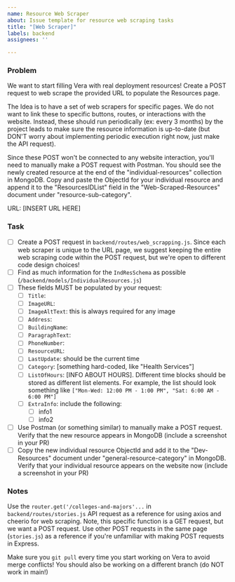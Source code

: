 ```yaml
---
name: Resource Web Scraper
about: Issue template for resource web scraping tasks
title: "[Web Scraper]"
labels: backend
assignees: ''

---
```


### Problem

We want to start filling Vera with real deployment resources! Create a POST request to web scrape the provided URL to populate the Resources page.

The Idea is to have a set of web scrapers for specific pages. We do not want to link these to specific buttons, routes, or interactions with the website. Instead, these should run periodically (ex: every 3 months) by the project leads to make sure the resource information is up-to-date (but DON'T worry about implementing periodic execution right now, just make the API request).

Since these POST won't be connected to any website interaction, you'll need to manually make a POST request with Postman. You should see the newly created resource at the end of the "individual-resources" collection in MongoDB. Copy and paste the ObjectId for your individual resource and append it to the "ResourcesIDList" field in the "Web-Scraped-Resources" document under "resource-sub-category".

URL: [INSERT URL HERE]

### Task
- [ ] Create a POST request in `backend/routes/web_scrapping.js`. Since each web scraper is unique to the URL page, we suggest keeping the entire web scraping code within the POST request, but we're open to different code design choices!
- [ ] Find as much information for the `IndResSchema` as possible (`/backend/models/IndividualResources.js`)
- [ ] These fields MUST be populated by your request:
    - [ ] `Title`: 
    - [ ] `ImageURL`: 
    - [ ] `ImageAltText`: this is always required for any image
    - [ ] `Address`: 
    - [ ] `BuildingName`: 
    - [ ] `ParagraphText`: 
    - [ ] `PhoneNumber`: 
    - [ ] `ResourceURL`: 
    - [ ] `LastUpdate`: should be the current time
    - [ ] `Category`: [something hard-coded, like "Health Services"]
    - [ ] `ListOfHours`: [INFO ABOUT HOURS]. Different time blocks should be stored as different list elements. For example, the list should look something like `["Mon-Wed: 12:00 PM - 1:00 PM", "Sat: 6:00 AM - 6:00 PM"]`
    - [ ] `ExtraInfo`: include the following:
        - [ ] info1
        - [ ] info2
- [ ] Use Postman (or something similar) to manually make a POST request. Verify that the new resource appears in MongoDB (include a screenshot in your PR)
- [ ] Copy the new individual resource ObjectId and add it to the "Dev-Resources" document under "general-resource-category" in MongoDB. Verify that your individual resource appears on the website now (include a screenshot in your PR)

### Notes
Use the `router.get('/colleges-and-majors'...` in `backend/routes/stories.js` API request as a reference for using axios and cheerio for web scraping. Note, this specific function is a GET request, but we want a POST request. Use other POST requests in the same page (`stories.js`) as a reference if you're unfamiliar with making POST requests in Express.

Make sure you `git pull` every time you start working on Vera to avoid merge conflicts! You should also be working on a different branch (do NOT work in main!)
